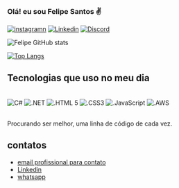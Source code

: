
### Olá! eu sou Felipe Santos ✌️

[![instagramn](https://img.shields.io/badge/Instagram-E4405F?style=for-the-badge&logo=instagram&logoColor=white)](https://www.instagram.com)
[![Linkedin](https://img.shields.io/badge/LinkedIn-0077B5?style=for-the-badge&logo=linkedin&logoColor=white)](linkedin.com/in/santosfelipesantos/)
[![Discord](https://img.shields.io/badge/Discord-7289DA?style=for-the-badge&logo=discord&logoColor=white)](https://discord.com/channels/@me)


![Felipe GitHub stats](https://github-readme-stats.vercel.app/api?username=SNTFelipe&show_icons=true&theme=merko)

[![Top Langs](https://github-readme-stats.vercel.app/api/top-langs/?username=SNTFelipe)](https://github.com/anuraghazra/github-readme-stats)

## Tecnologias que uso no meu dia

<div style="display: inline_block"><br/>
<img align="center" alt="C#"src="https://img.shields.io/badge/C%23-239120?style=for-the-badge&logo=c-sharp&logoColor=white"/>
<img align="center" alt=".NET"src="https://img.shields.io/badge/.NET-5C2D91?style=for-the-badge&logo=.net&logoColor=white"/>
<img align="center" alt=".HTML 5"src="https://img.shields.io/badge/HTML5-E34F26?style=for-the-badge&logo=html5&logoColor=white)"/>
<img align="center" alt=".CSS3"src="https://img.shields.io/badge/CSS3-1572B6?style=for-the-badge&logo=css3&logoColor=white"/>
<img align="center" alt=".JavaScript"src="https://img.shields.io/badge/JavaScript-323330?style=for-the-badge&logo=javascript&logoColor=F7DF1E"/>
<img align="center" alt=".AWS"src="https://img.shields.io/badge/Amazon_AWS-232F3E?style=for-the-badge&logo=amazon-aws&logoColor=white/">
</div><br/>

Procurando ser melhor, uma linha de código de cada vez.

## contatos
- [email profissional para contato](santosfelipesantos@gmail.com) <br/>
- [Linkedin](https://www.linkedin.com/in/santosfelipesantos/)<br/>
- [whatsapp](https://wa.me/559291309564)<br/>
